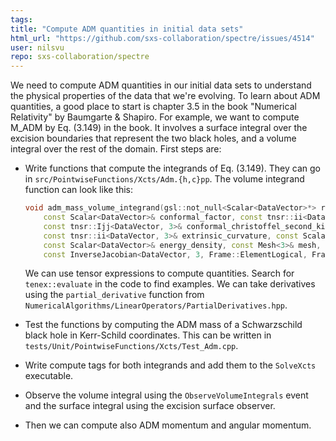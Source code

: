 ```yaml
---
tags: 
title: "Compute ADM quantities in initial data sets"
html_url: "https://github.com/sxs-collaboration/spectre/issues/4514"
user: nilsvu
repo: sxs-collaboration/spectre
---
```


We need to compute ADM quantities in our initial data sets to understand the physical properties of the data that we're evolving. To learn about ADM quantities, a good place to start is chapter 3.5 in the book "Numerical Relativity" by Baumgarte & Shapiro. For example, we want to compute M_ADM by Eq. (3.149) in the book. It involves a surface integral over the excision boundaries that represent the two black holes, and a volume integral over the rest of the domain. First steps are:

- Write functions that compute the integrands of Eq. (3.149). They can go in `src/PointwiseFunctions/Xcts/Adm.{h,c}pp`. The volume integrand function can look like this:

  ```cpp
  void adm_mass_volume_integrand(gsl::not_null<Scalar<DataVector>*> result,
      const Scalar<DataVector>& conformal_factor, const tnsr::ii<DataVector, 3>& conformal_metric,
      const tnsr::Ijj<DataVector, 3>& conformal_christoffel_second_kind, const Scalar<DataVector>& conformal_ricci_scalar,
      const tnsr::ii<DataVector, 3>& extrinsic_curvature, const Scalar<DataVector>& trace_extrinsic_curvature,
      const Scalar<DataVector>& energy_density, const Mesh<3>& mesh,
      const InverseJacobian<DataVector, 3, Frame::ElementLogical, Frame::Inertial>& inv_jacobian);
  ```
  
  We can use tensor expressions to compute quantities. Search for `tenex::evaluate` in the code to find examples. We can take derivatives using the `partial_derivative` function from `NumericalAlgorithms/LinearOperators/PartialDerivatives.hpp`.

- Test the functions by computing the ADM mass of a Schwarzschild black hole in Kerr-Schild coordinates. This can be written in `tests/Unit/PointwiseFunctions/Xcts/Test_Adm.cpp`.
- Write compute tags for both integrands and add them to the `SolveXcts` executable.
- Observe the volume integral using the `ObserveVolumeIntegrals` event and the surface integral using the excision surface observer.
- Then we can compute also ADM momentum and angular momentum.